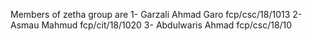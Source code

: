 Members of zetha group are
1- Garzali Ahmad Garo fcp/csc/18/1013
2- Asmau Mahmud fcp/cit/18/1020
3- Abdulwaris Ahmad fcp/csc/18/10
